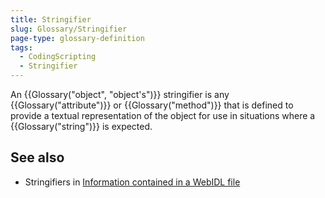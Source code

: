 ```yaml
---
title: Stringifier
slug: Glossary/Stringifier
page-type: glossary-definition
tags:
  - CodingScripting
  - Stringifier
---
```


An {{Glossary("object", "object's")}} stringifier is any {{Glossary("attribute")}} or {{Glossary("method")}} that is defined to provide a textual representation of the object for use in situations where a {{Glossary("string")}} is expected.

## See also

- Stringifiers in [Information contained in a WebIDL file](/en-US/docs/MDN/Writing_guidelines/Howto/Write_an_API_reference/Information_contained_in_a_WebIDL_file#stringifiers)
